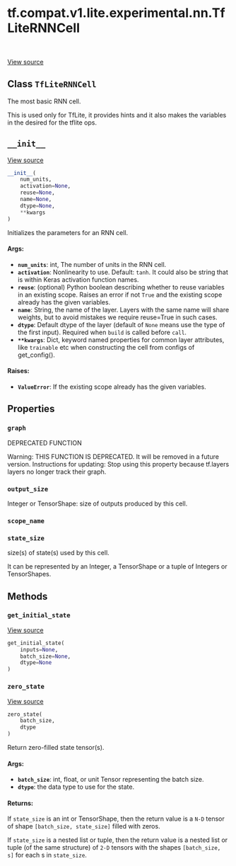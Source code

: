 <div itemscope itemtype="http://developers.google.com/ReferenceObject">
<meta itemprop="name" content="tf.compat.v1.lite.experimental.nn.TfLiteRNNCell" />
<meta itemprop="path" content="Stable" />
<meta itemprop="property" content="graph"/>
<meta itemprop="property" content="output_size"/>
<meta itemprop="property" content="scope_name"/>
<meta itemprop="property" content="state_size"/>
<meta itemprop="property" content="__init__"/>
<meta itemprop="property" content="get_initial_state"/>
<meta itemprop="property" content="zero_state"/>
</div>

# tf.compat.v1.lite.experimental.nn.TfLiteRNNCell

<!-- Insert buttons and diff -->

<table class="tfo-notebook-buttons tfo-api" align="left">
</table>

<a target="_blank" href="/code/stable/tensorflow/lite/experimental/examples/lstm/rnn_cell.py">View source</a>



## Class `TfLiteRNNCell`

The most basic RNN cell.



<!-- Placeholder for "Used in" -->

This is used only for TfLite, it provides hints and it also makes the
variables in the desired for the tflite ops.

<h2 id="__init__"><code>__init__</code></h2>

<a target="_blank" href="/code/stable/tensorflow/lite/experimental/examples/lstm/rnn_cell.py">View source</a>

``` python
__init__(
    num_units,
    activation=None,
    reuse=None,
    name=None,
    dtype=None,
    **kwargs
)
```

Initializes the parameters for an RNN cell.


#### Args:


* <b>`num_units`</b>: int, The number of units in the RNN cell.
* <b>`activation`</b>: Nonlinearity to use.  Default: `tanh`. It could also be string
  that is within Keras activation function names.
* <b>`reuse`</b>: (optional) Python boolean describing whether to reuse variables in
  an existing scope. Raises an error if not `True` and the existing scope
  already has the given variables.
* <b>`name`</b>: String, the name of the layer. Layers with the same name will share
  weights, but to avoid mistakes we require reuse=True in such cases.
* <b>`dtype`</b>: Default dtype of the layer (default of `None` means use the type of
  the first input). Required when `build` is called before `call`.
* <b>`**kwargs`</b>: Dict, keyword named properties for common layer attributes, like
  `trainable` etc when constructing the cell from configs of get_config().


#### Raises:


* <b>`ValueError`</b>: If the existing scope already has the given variables.



## Properties

<h3 id="graph"><code>graph</code></h3>

DEPRECATED FUNCTION

Warning: THIS FUNCTION IS DEPRECATED. It will be removed in a future version.
Instructions for updating:
Stop using this property because tf.layers layers no longer track their graph.

<h3 id="output_size"><code>output_size</code></h3>

Integer or TensorShape: size of outputs produced by this cell.


<h3 id="scope_name"><code>scope_name</code></h3>




<h3 id="state_size"><code>state_size</code></h3>

size(s) of state(s) used by this cell.

It can be represented by an Integer, a TensorShape or a tuple of Integers
or TensorShapes.



## Methods

<h3 id="get_initial_state"><code>get_initial_state</code></h3>

<a target="_blank" href="/code/stable/tensorflow/python/ops/rnn_cell_impl.py">View source</a>

``` python
get_initial_state(
    inputs=None,
    batch_size=None,
    dtype=None
)
```




<h3 id="zero_state"><code>zero_state</code></h3>

<a target="_blank" href="/code/stable/tensorflow/python/ops/rnn_cell_impl.py">View source</a>

``` python
zero_state(
    batch_size,
    dtype
)
```

Return zero-filled state tensor(s).


#### Args:


* <b>`batch_size`</b>: int, float, or unit Tensor representing the batch size.
* <b>`dtype`</b>: the data type to use for the state.


#### Returns:

If `state_size` is an int or TensorShape, then the return value is a
`N-D` tensor of shape `[batch_size, state_size]` filled with zeros.

If `state_size` is a nested list or tuple, then the return value is
a nested list or tuple (of the same structure) of `2-D` tensors with
the shapes `[batch_size, s]` for each s in `state_size`.






